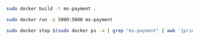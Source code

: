 ```bash
  sudo docker build -t ms-payment .
```

```bash
  sudo docker run -p 5000:5000 ms-payment
```

```bash
  sudo docker stop $(sudo docker ps -a | grep "ms-payment" | awk '{print $1}')
```